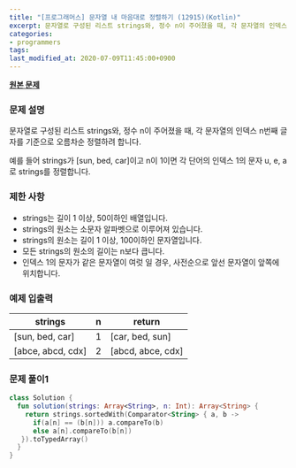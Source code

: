 ```yaml
---
title: "[프로그래머스] 문자열 내 마음대로 정렬하기 (12915)(Kotlin)"
excerpt: 문자열로 구성된 리스트 strings와, 정수 n이 주어졌을 때, 각 문자열의 인덱스 n번째 글자를 기준으로 오름차순 정렬하려 합니다.
categories:
- programmers
tags:
last_modified_at: 2020-07-09T11:45:00+0900
---
```


**[원본 문제](https://programmers.co.kr/learn/courses/30/lessons/12915)**

### 문제 설명

문자열로 구성된 리스트 strings와, 정수 n이 주어졌을 때, 각 문자열의 인덱스 n번째 글자를 기준으로 오름차순 정렬하려 합니다.

예를 들어 strings가 [sun, bed, car]이고 n이 1이면 각 단어의 인덱스 1의 문자 u, e, a로 strings를 정렬합니다.

### 제한 사항

  * strings는 길이 1 이상, 50이하인 배열입니다.
  * strings의 원소는 소문자 알파벳으로 이루어져 있습니다.
  * strings의 원소는 길이 1 이상, 100이하인 문자열입니다.
  * 모든 strings의 원소의 길이는 n보다 큽니다.
  * 인덱스 1의 문자가 같은 문자열이 여럿 일 경우, 사전순으로 앞선 문자열이 앞쪽에 위치합니다.

### 예제 입출력

|strings|n|return|
|-|-|-|
|[sun, bed, car]|1|[car, bed, sun]|
|[abce, abcd, cdx]|2|[abcd, abce, cdx]|

### 문제 풀이1

```kotlin
class Solution {
  fun solution(strings: Array<String>, n: Int): Array<String> {
    return strings.sortedWith(Comparator<String> { a, b ->
      if(a[n] == (b[n])) a.compareTo(b)
      else a[n].compareTo(b[n])
   }).toTypedArray()
  }
}
```
